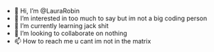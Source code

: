 - 👋 Hi, I’m @LauraRobin
- 👀 I’m interested in too much to say but im not a big coding person
- 🌱 I’m currently learning jack shit
- 💞️ I’m looking to collaborate on nothing
- 📫 How to reach me u cant im not in the matrix

<!---
LauraRobin/LauraRobin is a ✨ special ✨ repository because its `README.md` (this file) appears on your GitHub profile.
You can click the Preview link to take a look at your changes.
--->
